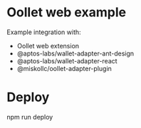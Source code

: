 # Oollet web example
Example integration with:
* Oollet web extension
* @aptos-labs/wallet-adapter-ant-design
* @aptos-labs/wallet-adapter-react
* @miskollc/oollet-adapter-plugin

# Deploy
npm run deploy